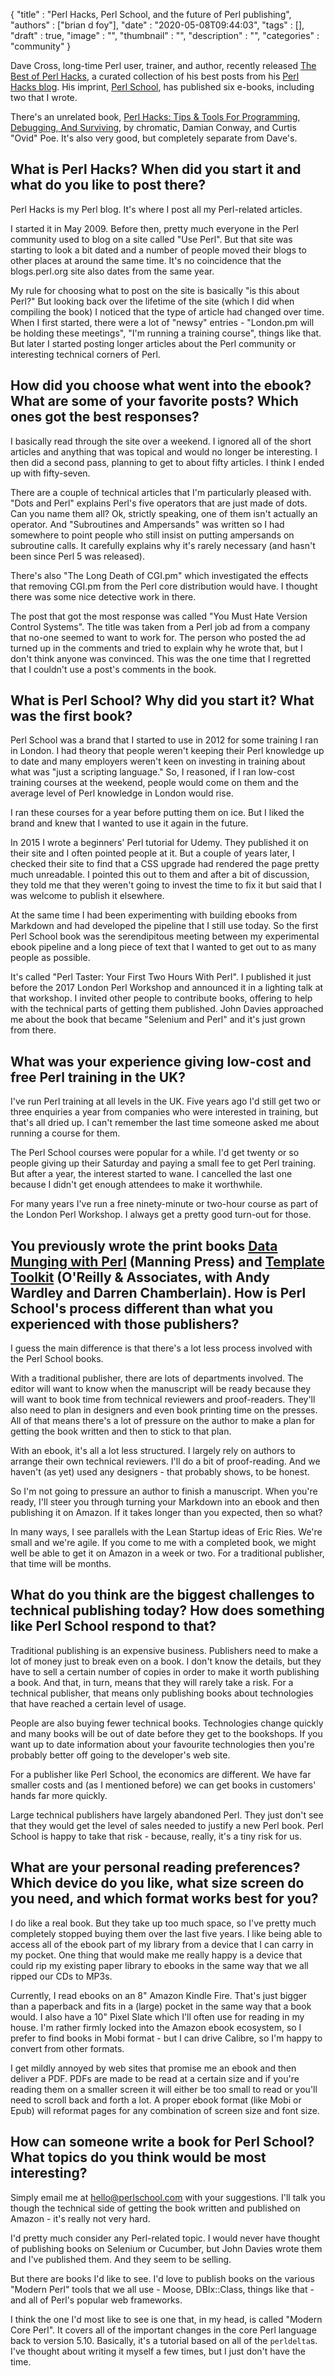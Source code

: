 
  {
    "title"       : "Perl Hacks, Perl School, and the future of Perl publishing",
    "authors"     : ["brian d foy"],
    "date"        : "2020-05-08T09:44:03",
    "tags"        : [],
    "draft"       : true,
    "image"       : "",
    "thumbnail"   : "",
    "description" : "",
    "categories"  : "community"
  }

Dave Cross, long-time Perl user, trainer, and author, recently released [The Best of Perl Hacks](https://perlhacks.com/2020/04/the-best-of-perl-hacks/), a curated collection of his best posts from his [Perl Hacks blog](https://perlhacks.com). His imprint, [Perl School](https://perlschool.com), has published six e-books, including two that I wrote.

There's an unrelated book, [Perl Hacks: Tips & Tools For Programming, Debugging, And Surviving](), by chromatic, Damian Conway, and Curtis "Ovid" Poe. It's also very good, but completely separate from Dave's.

## What is Perl Hacks? When did you start it and what do you like to post there?

Perl Hacks is my Perl blog. It's where I post all my Perl-related articles.

I started it in May 2009. Before then, pretty much everyone in the Perl
community used to blog on a site called "Use Perl". But that site was starting
to look a bit dated and a number of people moved their blogs to other places
at around the same time. It's no coincidence that the blogs.perl.org site also
dates from the same year.

My rule for choosing what to post on the site is basically "is this about
Perl?" But looking back over the lifetime of the site (which I did when
compiling the book) I noticed that the type of article had changed over time.
When I first started, there were a lot of "newsy" entries - "London.pm will
be holding these meetings", "I'm running a training course", things like that.
But later I started posting longer articles about the Perl community or
interesting technical corners of Perl.

## How did you choose what went into the ebook? What are some of your favorite posts? Which ones got the best responses?

I basically read through the site over a weekend. I ignored all of the short
articles and anything that was topical and would no longer be interesting. I
then did a second pass, planning to get to about fifty articles. I think I
ended up with fifty-seven.

There are a couple of technical articles that I'm particularly pleased with.
"Dots and Perl" explains Perl's five operators that are just made of dots.
Can you name them all? Ok, strictly speaking, one of them isn't actually an
operator. And "Subroutines and Ampersands" was written so I had somewhere to
point people who still insist on putting ampersands on subroutine calls. It
carefully explains why it's rarely necessary (and hasn't been since Perl 5
was released).

There's also "The Long Death of CGI.pm" which investigated the effects that
removing CGI.pm from the Perl core distribution would have. I thought there
was some nice detective work in there.

The post that got the most response was called "You Must Hate Version Control
Systems". The title was taken from a Perl job ad from a company that no-one
seemed to want to work for. The person who posted the ad turned up in the
comments and tried to explain why he wrote that, but I don't think anyone was
convinced. This was the one time that I regretted that I couldn't use a post's
comments in the book.

## What is Perl School? Why did you start it? What was the first book?

Perl School was a brand that I started to use in 2012 for some training I ran
in London. I had theory that people weren't keeping their Perl knowledge up
to date and many employers weren't keen on investing in training about what
was "just a scripting language." So, I reasoned, if I ran low-cost training
courses at the weekend, people would come on them and the average level of Perl
knowledge in London would rise.

I ran these courses for a year before putting them on ice. But I liked the
brand and knew that I wanted to use it again in the future.

In 2015 I wrote a beginners' Perl tutorial for Udemy. They published it on their
site and I often pointed people at it. But a couple of years later, I checked
their site to find that a CSS upgrade had rendered the page pretty much
unreadable. I pointed this out to them and after a bit of discussion, they
told me that they weren't going to invest the time to fix it but said that I
was welcome to publish it elsewhere.

At the same time I had been experimenting with building ebooks from Markdown
and had developed the pipeline that I still use today. So the first Perl School
book was the serendipitous meeting between my experimental ebook pipeline and
a long piece of text that I wanted to get out to as many people as possible.

It's called "Perl Taster: Your First Two Hours With Perl". I published it just
before the 2017 London Perl Workshop and announced it in a lighting talk at
that workshop. I invited other people to contribute books, offering to help
with the technical parts of getting them published. John Davies approached me
about the book that became "Selenium and Perl" and it's just grown from there.


## What was your experience giving low-cost and free Perl training in the UK?

I've run Perl training at all levels in the UK. Five years ago I'd still get
two or three enquiries a year from companies who were interested in training,
but that's all dried up. I can't remember the last time someone asked me about
running a course for them.

The Perl School courses were popular for a while. I'd get twenty or so people
giving up their Saturday and paying a small fee to get Perl training. But
after a year, the interest started to wane. I cancelled the last one because
I didn't get enough attendees to make it worthwhile.

For many years I've run a free ninety-minute or two-hour course as part of the
London Perl Workshop. I always get a pretty good turn-out for those.

## You previously wrote the print books [Data Munging with Perl](https://www.manning.com/books/data-munging-with-perl) (Manning Press) and [Template Toolkit](http://www.template-toolkit.org/book.html) (O'Reilly & Associates, with Andy Wardley and Darren Chamberlain). How is Perl School's process different than what you experienced with those publishers?

I guess the main difference is that there's a lot less process involved with
the Perl School books.

With a traditional publisher, there are lots of departments involved. The
editor will want to know when the manuscript will be ready because they will
want to book time from technical reviewers and proof-readers. They'll also
need to plan in designers and even book printing time on the presses. All of
that means there's a lot of pressure on the author to make a plan for getting
the book written and then to stick to that plan.

With an ebook, it's all a lot less structured. I largely rely on authors to
arrange their own technical reviewers. I'll do a bit of proof-reading. And
we haven't (as yet) used any designers - that probably shows, to be honest.

So I'm not going to pressure an author to finish a manuscript. When you're
ready, I'll steer you through turning your Markdown into an ebook and then
publishing it on Amazon. If it takes longer than you expected, then so what?

In many ways, I see parallels with the Lean Startup ideas of Eric Ries. We're
small and we're agile. If you come to me with a completed book, we might well
be able to get it on Amazon in a week or two. For a traditional publisher,
that time will be months.

## What do you think are the biggest challenges to technical publishing today? How does something like Perl School respond to that?

Traditional publishing is an expensive business. Publishers need to make a lot
of money just to break even on a book. I don't know the details, but they have
to sell a certain number of copies in order to make it worth publishing a book.
And that, in turn, means that they will rarely take a risk. For a technical
publisher, that means only publishing books about technologies that have
reached a certain level of usage.

People are also buying fewer technical books. Technologies change quickly and
many books will be out of date before they get to the bookshops. If you want
up to date information about your favourite technologies then you're probably
better off going to the developer's web site.

For a publisher like Perl School, the economics are different. We have far
smaller costs and (as I mentioned before) we can get books in customers' hands
far more quickly.

Large technical publishers have largely abandoned Perl. They just don't see
that they would get the level of sales needed to justify a new Perl book. Perl
School is happy to take that risk - because, really, it's a tiny risk for us.

## What are your personal reading preferences? Which device do you like, what size screen do you need, and which format works best for you?

I do like a real book. But they take up too much space, so I've pretty much
completely stopped buying them over the last five years. I like being able
to access all of the ebook part of my library from a device that I can carry
in my pocket. One thing that would make me really happy is a device that could
rip my existing paper library to ebooks in the same way that we all ripped our
CDs to MP3s.

Currently, I read ebooks on an 8" Amazon Kindle Fire. That's just bigger than
a paperback and fits in a (large) pocket in the same way that a book would. I
also have a 10" Pixel Slate which I'll often use for reading in my house. I'm
rather firmly locked into the Amazon ebook ecosystem, so I prefer to find
books in Mobi format - but I can drive Calibre, so I'm happy to convert from
other formats.

I get mildly annoyed by web sites that promise me an ebook and then deliver a
PDF. PDFs are made to be read at a certain size and if you're reading them on
a smaller screen it will either be too small to read or you'll need to scroll
back and forth a lot. A proper ebook format (like Mobi or Epub) will reformat
pages for any combination of screen size and font size.

## How can someone write a book for Perl School? What topics do you think would be most interesting?

Simply email me at hello@perlschool.com with your suggestions. I'll talk you
though the technical side of getting the book written and published on Amazon -
it's really not very hard.

I'd pretty much consider any Perl-related topic. I would never have thought
of publishing books on Selenium or Cucumber, but John Davies wrote them and
I've published them. And they seem to be selling.

But there are books I'd like to see. I'd love to publish books on the various
"Modern Perl" tools that we all use - Moose, DBIx::Class, things like that - and
all of Perl's popular web frameworks.

I think the one I'd most like to see is one that, in my head, is called
"Modern Core Perl". It covers all of the important changes in the core Perl
language back to version 5.10. Basically, it's a tutorial based on all of the
`perldelta`s. I've thought about writing it myself a few times, but I just don't
have the time.
